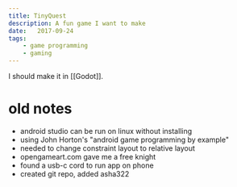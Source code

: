 ```yaml
---
title: TinyQuest
description: A fun game I want to make
date:   2017-09-24
tags:
	- game programming
	- gaming
---
```


I should make it in [[Godot]].

# old notes

- android studio can be run on linux without installing
- using John Horton's "android game programming by example"
- needed to change constraint layout to relative layout
- opengameart.com gave me a free knight
- found a usb-c cord to run app on phone
- created git repo, added asha322